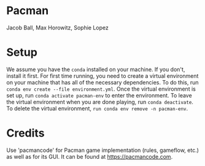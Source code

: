 # Pacman
Jacob Ball, Max Horowitz, Sophie Lopez

# Setup
We assume you have the `conda` installed on your machine. If you don't, install it first.
For first time running, you need to create a virtual environment on your machine that has all of the necessary dependencies. To do this, run `conda env create --file environment.yml`.
Once the virtual environment is set up, run `conda activate pacman-env` to enter the environment.
To leave the virtual environment when you are done playing, run `conda deactivate`.
To delete the virtual environment, `run conda env remove -n pacman-env`.

# Credits
Use 'pacmancode' for Pacman game implementation (rules, gameflow, etc.) as well as for its GUI. It can be found at https://pacmancode.com.